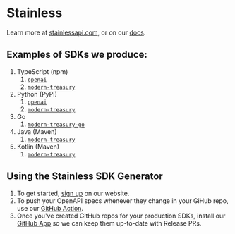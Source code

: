 # Stainless

Learn more at [stainlessapi.com](https://stainlessapi.com), or on our [docs](https://stainlessapi.com/docs).

## Examples of SDKs we produce:

1. TypeScript (npm)
    1. [`openai`](https://github.com/openai/openai-node)
    2. [`modern-treasury`](https://github.com/modern-treasury/modern-treasury-node)
3. Python (PyPI)
    1. [`openai`](https://github.com/openai/openai-python)
    2. [`modern-treasury`](https://github.com/modern-treasury/modern-treasury-python)
5. Go
    1. [`modern-treasury-go`](https://github.com/modern-treasury/modern-treasury-go)
7. Java (Maven)
    1. [`modern-treasury`](https://github.com/modern-treasury/modern-treasury-java)
2. Kotlin (Maven)
    1. [`modern-treasury`](https://github.com/modern-treasury/modern-treasury-kotlin)

## Using the Stainless SDK Generator

1. To get started, [sign up](https://app.stainlessapi.com/signup) on our website.
2. To push your OpenAPI specs whenever they change in your GiHub repo, 
  use our [GitHub Action](https://github.com/marketplace/actions/stainless-upload-openapi-specification).
3. Once you've created GitHub repos for your production SDKs, 
  install our [GitHub App](https://github.com/marketplace/stainless-app) so we can keep them up-to-date with Release PRs.

